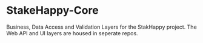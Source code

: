 # StakeHappy-Core
Business, Data Access and Validation Layers for the StakHappy project.  The Web API and UI layers are housed in seperate repos.
